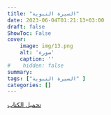 ```yaml
---
title: "السيرة النبوية" 
date: 2023-06-04T01:21:13+03:00
draft: false
ShowToc: False
cover:
    image: img/13.png
    alt: 'صورة'
    caption: ''
#    hidden: false
summary: 
tags: ["السيرة النبوية" ]
categories: []
---
```

[تحميل الكتاب](./../../books/13.pdf)

